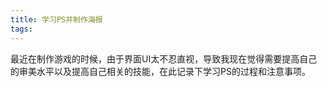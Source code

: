 ```yaml
---
title: 学习PS并制作海报
tags:
---
```


​	最近在制作游戏的时候，由于界面UI太不忍直视，导致我现在觉得需要提高自己的审美水平以及提高自己相关的技能，在此记录下学习PS的过程和注意事项。

​	



